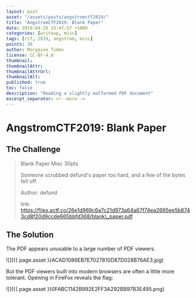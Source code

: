```yaml
---
layout: post
asset: "/assets/posts/angstromctf2019/"
title: "AngstromCTF2019: Blank Paper"
date: 2019-04-26 15:47:57 +1000
categories: [writeup, misc]
tags: [ctf, 2019, angstrom, misc]
points: 30
author: Morgaine Timms
license: CC-BY-4.0
thumbnail: 
thumbnailAttr: 
thumbnailAttrUrl: 
thumbnailAlt: 
published: true
toc: false
description: "Reading a slightly malformed PDF document"
excerpt_separator: <!--more-->
---
```


AngstromCTF2019: Blank Paper
=============================

The Challenge
-------------

> Blank Paper
> Misc
> 30pts
>
> Someone scrubbed defund's paper too hard, and a few of the bytes fell off.
>
> Author: defund
>
> link: https://files.actf.co/26e1d969c6a7c21d973a64a67f74ea2695ee5b8743cd8f20d9ccde665bbfd368/blank\_paper.pdf

<!--more-->

The Solution
------------

The PDF appears unusable to a large number of PDF viewers.

![]({{ page.asset }}ACAD1086EB7E7027810D87D028B76AE3.jpg)

But the PDF viewers built into modern browsers are often a little more tolerant. Opening in FireFox reveals the flag:

![]({{ page.asset }}0FABC1142B992E2FF3A292BB97B3E495.png)

